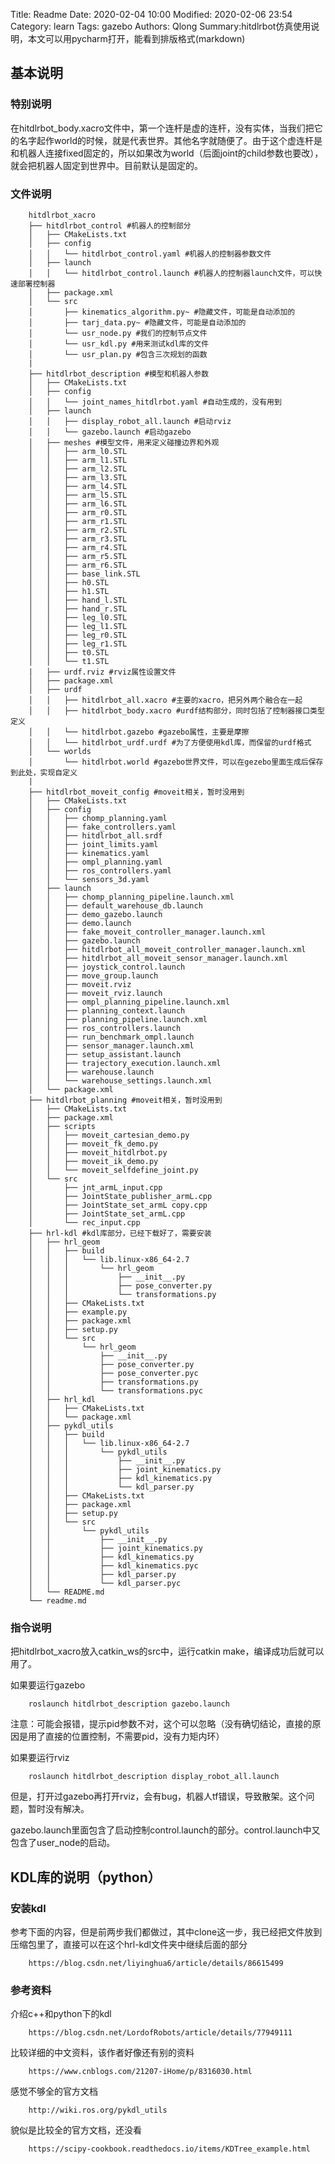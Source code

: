 Title: Readme
Date: 2020-02-04 10:00
Modified: 2020-02-06 23:54
Category: learn
Tags: gazebo
Authors: Qlong
Summary:hitdlrbot仿真使用说明，本文可以用pycharm打开，能看到排版格式(markdown)

## 基本说明
### 特别说明
在hitdlrbot_body.xacro文件中，第一个连杆是虚的连杆，没有实体，当我们把它的名字起作world的时候，就是代表世界。其他名字就随便了。由于这个虚连杆是和机器人连接fixed固定的，所以如果改为world（后面joint的child参数也要改），就会把机器人固定到世界中。目前默认是固定的。

### 文件说明

        hitdlrbot_xacro    
        ├── hitdlrbot_control #机器人的控制部分
        │   ├── CMakeLists.txt
        │   ├── config
        │   │   └── hitdlrbot_control.yaml #机器人的控制器参数文件
        │   ├── launch
        │   │   └── hitdlrbot_control.launch #机器人的控制器launch文件，可以快速部署控制器
        │   ├── package.xml
        │   └── src
        │       ├── kinematics_algorithm.py~ #隐藏文件，可能是自动添加的
        │       ├── tarj_data.py~ #隐藏文件，可能是自动添加的
        │       └── usr_node.py #我们的控制节点文件
        │       └── usr_kdl.py #用来测试kdl库的文件
        │       └── usr_plan.py #包含三次规划的函数
        |
        ├── hitdlrbot_description #模型和机器人参数
        │   ├── CMakeLists.txt
        │   ├── config
        │   │   └── joint_names_hitdlrbot.yaml #自动生成的，没有用到
        │   ├── launch
        │   │   ├── display_robot_all.launch #启动rviz
        │   │   └── gazebo.launch #启动gazebo
        │   ├── meshes #模型文件，用来定义碰撞边界和外观
        │   │   ├── arm_l0.STL
        │   │   ├── arm_l1.STL
        │   │   ├── arm_l2.STL
        │   │   ├── arm_l3.STL
        │   │   ├── arm_l4.STL
        │   │   ├── arm_l5.STL
        │   │   ├── arm_l6.STL
        │   │   ├── arm_r0.STL
        │   │   ├── arm_r1.STL
        │   │   ├── arm_r2.STL
        │   │   ├── arm_r3.STL
        │   │   ├── arm_r4.STL
        │   │   ├── arm_r5.STL
        │   │   ├── arm_r6.STL
        │   │   ├── base_link.STL
        │   │   ├── h0.STL
        │   │   ├── h1.STL
        │   │   ├── hand_l.STL
        │   │   ├── hand_r.STL
        │   │   ├── leg_l0.STL
        │   │   ├── leg_l1.STL
        │   │   ├── leg_r0.STL
        │   │   ├── leg_r1.STL
        │   │   ├── t0.STL
        │   │   └── t1.STL
        |   ├── urdf.rviz #rviz属性设置文件
        │   ├── package.xml
        │   ├── urdf 
        │   │   ├── hitdlrbot_all.xacro #主要的xacro，把另外两个融合在一起
        │   │   ├── hitdlrbot_body.xacro #urdf结构部分，同时包括了控制器接口类型定义
        │   │   └── hitdlrbot.gazebo #gazebo属性，主要是摩擦
        │   │   └── hitdlrbot_urdf.urdf #为了方便使用kdl库，而保留的urdf格式
        │   └── worlds
        │       └── hitdlrbot.world #gazebo世界文件，可以在gezebo里面生成后保存到此处，实现自定义
        |
        ├── hitdlrbot_moveit_config #moveit相关，暂时没用到
        │   ├── CMakeLists.txt
        │   ├── config
        │   │   ├── chomp_planning.yaml
        │   │   ├── fake_controllers.yaml
        │   │   ├── hitdlrbot_all.srdf
        │   │   ├── joint_limits.yaml
        │   │   ├── kinematics.yaml
        │   │   ├── ompl_planning.yaml
        │   │   ├── ros_controllers.yaml
        │   │   └── sensors_3d.yaml
        │   ├── launch
        │   │   ├── chomp_planning_pipeline.launch.xml
        │   │   ├── default_warehouse_db.launch
        │   │   ├── demo_gazebo.launch
        │   │   ├── demo.launch
        │   │   ├── fake_moveit_controller_manager.launch.xml
        │   │   ├── gazebo.launch
        │   │   ├── hitdlrbot_all_moveit_controller_manager.launch.xml
        │   │   ├── hitdlrbot_all_moveit_sensor_manager.launch.xml
        │   │   ├── joystick_control.launch
        │   │   ├── move_group.launch
        │   │   ├── moveit.rviz
        │   │   ├── moveit_rviz.launch
        │   │   ├── ompl_planning_pipeline.launch.xml
        │   │   ├── planning_context.launch
        │   │   ├── planning_pipeline.launch.xml
        │   │   ├── ros_controllers.launch
        │   │   ├── run_benchmark_ompl.launch
        │   │   ├── sensor_manager.launch.xml
        │   │   ├── setup_assistant.launch
        │   │   ├── trajectory_execution.launch.xml
        │   │   ├── warehouse.launch
        │   │   └── warehouse_settings.launch.xml
        │   └── package.xml
        ├── hitdlrbot_planning #moveit相关，暂时没用到
        │   ├── CMakeLists.txt
        │   ├── package.xml
        │   ├── scripts
        │   │   ├── moveit_cartesian_demo.py
        │   │   ├── moveit_fk_demo.py
        │   │   ├── moveit_hitdlrbot.py
        │   │   ├── moveit_ik_demo.py
        │   │   └── moveit_selfdefine_joint.py
        │   └── src
        │       ├── jnt_armL_input.cpp
        │       ├── JointState_publisher_armL.cpp
        │       ├── JointState_set_armL copy.cpp
        │       ├── JointState_set_armL.cpp
        │       └── rec_input.cpp
        ├── hrl-kdl #kdl库部分，已经下载好了，需要安装
        │   ├── hrl_geom
        │   │   ├── build
        │   │   │   └── lib.linux-x86_64-2.7
        │   │   │       └── hrl_geom
        │   │   │           ├── __init__.py
        │   │   │           ├── pose_converter.py
        │   │   │           └── transformations.py
        │   │   ├── CMakeLists.txt
        │   │   ├── example.py
        │   │   ├── package.xml
        │   │   ├── setup.py
        │   │   └── src
        │   │       └── hrl_geom
        │   │           ├── __init__.py
        │   │           ├── pose_converter.py
        │   │           ├── pose_converter.pyc
        │   │           ├── transformations.py
        │   │           └── transformations.pyc
        │   ├── hrl_kdl
        │   │   ├── CMakeLists.txt
        │   │   └── package.xml
        │   ├── pykdl_utils
        │   │   ├── build
        │   │   │   └── lib.linux-x86_64-2.7
        │   │   │       └── pykdl_utils
        │   │   │           ├── __init__.py
        │   │   │           ├── joint_kinematics.py
        │   │   │           ├── kdl_kinematics.py
        │   │   │           └── kdl_parser.py
        │   │   ├── CMakeLists.txt
        │   │   ├── package.xml
        │   │   ├── setup.py
        │   │   └── src
        │   │       └── pykdl_utils
        │   │           ├── __init__.py
        │   │           ├── joint_kinematics.py
        │   │           ├── kdl_kinematics.py
        │   │           ├── kdl_kinematics.pyc
        │   │           ├── kdl_parser.py
        │   │           └── kdl_parser.pyc
        │   └── README.md
        └── readme.md
### 指令说明
把hitdlrbot_xacro放入catkin_ws的src中，运行catkin make，编译成功后就可以用了。

如果要运行gazebo

        roslaunch hitdlrbot_description gazebo.launch 

注意：可能会报错，提示pid参数不对，这个可以忽略（没有确切结论，直接的原因是用了直接的位置控制，不需要pid，没有力矩内环）

如果要运行rviz
      
        roslaunch hitdlrbot_description display_robot_all.launch 

但是，打开过gazebo再打开rviz，会有bug，机器人tf错误，导致散架。这个问题，暂时没有解决。

gazebo.launch里面包含了启动控制control.launch的部分。control.launch中又包含了user_node的启动。


## KDL库的说明（python）
### 安装kdl
参考下面的内容，但是前两步我们都做过，其中clone这一步，我已经把文件放到压缩包里了，直接可以在这个hrl-kdl文件夹中继续后面的部分

        https://blog.csdn.net/liyinghua6/article/details/86615499

### 参考资料
介绍c++和python下的kdl

        https://blog.csdn.net/LordofRobots/article/details/77949111
        
比较详细的中文资料，该作者好像还有别的资料

        https://www.cnblogs.com/21207-iHome/p/8316030.html
  
感觉不够全的官方文档 
     
        http://wiki.ros.org/pykdl_utils
        
貌似是比较全的官方文档，还没看      

        https://scipy-cookbook.readthedocs.io/items/KDTree_example.html
